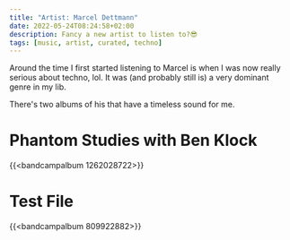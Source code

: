 ```yaml
---
title: "Artist: Marcel Dettmann"
date: 2022-05-24T08:24:58+02:00
description: Fancy a new artist to listen to?😎
tags: [music, artist, curated, techno]
---
```


Around the time I first started listening to Marcel is when I was now really serious about techno, lol. It was (and probably still is) a very dominant genre in my lib.

There's two albums of his that have a timeless sound for me.

# Phantom Studies with Ben Klock
{{<bandcampalbum 1262028722>}}

# Test File
{{<bandcampalbum 809922882>}}